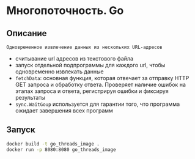 # Многопоточность. Go

## Описание

 `Одновременное извлечение данных из нескольких URL-адресов`

* считывание url адресов из текстового файла
* запуск отдельной подпрограммы для каждого url, чтобы одновременно извлекать данные
* `fetchData`: основная функция, которая отвечает за отправку HTTP GET запроса и обработку ответа. Проверяет наличие ошибок на этапах запроса и ответа, регистрируя ошибки и фиксируя результаты
* `sync.WaitGoup` используется для гарантии того, что программа ожидает завершения всех программ

## Запуск

```bash
docker build -t go_threads_image .
docker run -p 8080:8080 go_threads_image
```
